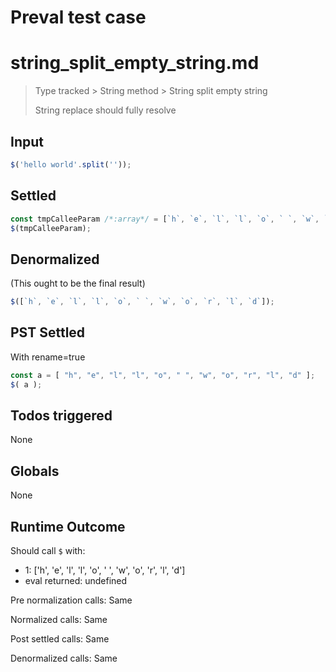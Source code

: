 # Preval test case

# string_split_empty_string.md

> Type tracked > String method > String split empty string
>
> String replace should fully resolve

## Input

`````js filename=intro
$('hello world'.split(''));
`````


## Settled


`````js filename=intro
const tmpCalleeParam /*:array*/ = [`h`, `e`, `l`, `l`, `o`, ` `, `w`, `o`, `r`, `l`, `d`];
$(tmpCalleeParam);
`````


## Denormalized
(This ought to be the final result)

`````js filename=intro
$([`h`, `e`, `l`, `l`, `o`, ` `, `w`, `o`, `r`, `l`, `d`]);
`````


## PST Settled
With rename=true

`````js filename=intro
const a = [ "h", "e", "l", "l", "o", " ", "w", "o", "r", "l", "d" ];
$( a );
`````


## Todos triggered


None


## Globals


None


## Runtime Outcome


Should call `$` with:
 - 1: ['h', 'e', 'l', 'l', 'o', ' ', 'w', 'o', 'r', 'l', 'd']
 - eval returned: undefined

Pre normalization calls: Same

Normalized calls: Same

Post settled calls: Same

Denormalized calls: Same
